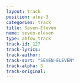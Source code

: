 ```yaml
---
layout: track
position: atoz-3
categories: track
title: Seven-Eleven
name: seven-eleven
type: ahfow_track
track-id: 127
track-lyrics: 
track-author: 
track-sort: "SEVEN-ELEVEN"
track-alpha: S
track-original: 
---
```

